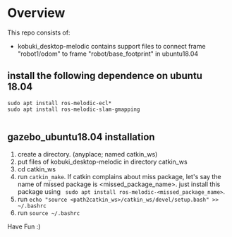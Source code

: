 # Overview
This repo consists of:
- kobuki_desktop-melodic contains support files to connect frame "robot1/odom" to frame "robot/base_footprint" in ubuntu18.04

## install the following dependence on ubuntu 18.04
```
sudo apt install ros-melodic-ecl*
sudo apt install ros-melodic-slam-gmapping


```

## gazebo_ubuntu18.04 installation
1. create a directory. (anyplace; named catkin_ws)
2. put files of kobuki_desktop-melodic in directory catkin_ws
3. cd catkin_ws
4. run ``` catkin_make ```. If catkin complains about miss package, let's say the name of missed package is <missed_package_name>. just install this package using ``` sudo apt install ros-melodic-<missed_package_name>```.
5. run ```echo "source <path2catkin_ws>/catkin_ws/devel/setup.bash" >> ~/.bashrc```
6. run ``` source ~/.bashrc ```


Have Fun :)
